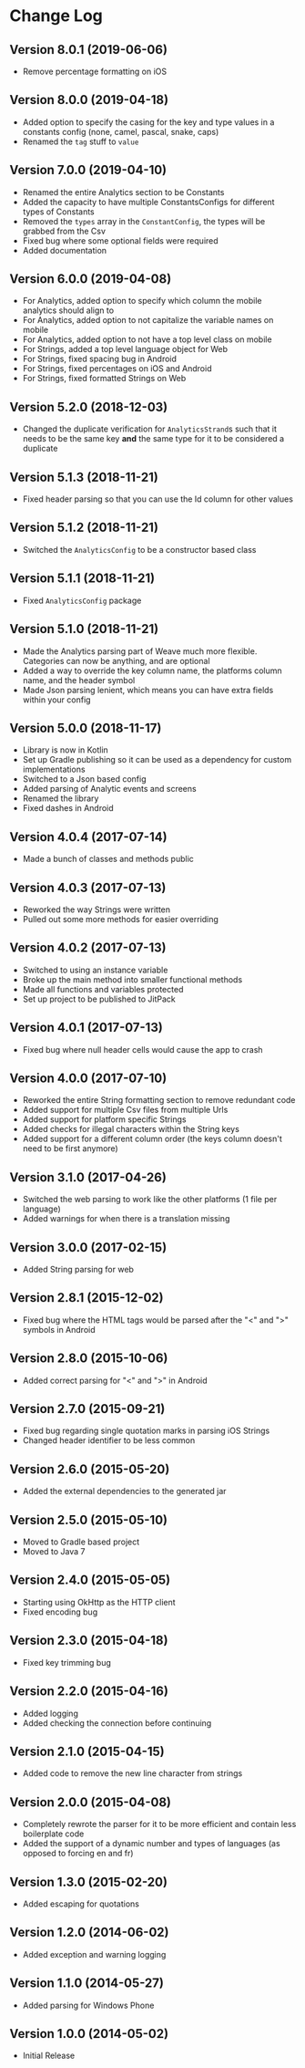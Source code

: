 # Change Log

## Version 8.0.1 (2019-06-06)
-   Remove percentage formatting on iOS

## Version 8.0.0 (2019-04-18)

-   Added option to specify the casing for the key and type values in a constants config (none, camel, pascal, snake, caps)
-   Renamed the `tag` stuff to `value`

## Version 7.0.0 (2019-04-10)

-   Renamed the entire Analytics section to be Constants
-   Added the capacity to have multiple ConstantsConfigs for different types of Constants
-   Removed the `types` array in the `ConstantConfig`, the types will be grabbed from the Csv
-   Fixed bug where some optional fields were required
-   Added documentation

## Version 6.0.0 (2019-04-08)

-   For Analytics, added option to specify which column the mobile analytics should align to
-   For Analytics, added option to not capitalize the variable names on mobile
-   For Analytics, added option to not have a top level class on mobile
-   For Strings, added a top level language object for Web
-   For Strings, fixed spacing bug in Android
-   For Strings, fixed percentages on iOS and Android
-   For Strings, fixed formatted Strings on Web

## Version 5.2.0 (2018-12-03)

-   Changed the duplicate verification for `AnalyticsStrand`s such that it needs to be the same key **and** the same type for it to be considered a duplicate

## Version 5.1.3 (2018-11-21)

-   Fixed header parsing so that you can use the Id column for other values

## Version 5.1.2 (2018-11-21)

-   Switched the `AnalyticsConfig` to be a constructor based class

## Version 5.1.1 (2018-11-21)

-   Fixed `AnalyticsConfig` package

## Version 5.1.0 (2018-11-21)

-   Made the Analytics parsing part of Weave much more flexible. Categories can now be anything, and are optional
-   Added a way to override the key column name, the platforms column name, and the header symbol
-   Made Json parsing lenient, which means you can have extra fields within your config

## Version 5.0.0 (2018-11-17)

-   Library is now in Kotlin
-   Set up Gradle publishing so it can be used as a dependency for custom implementations
-   Switched to a Json based config
-   Added parsing of Analytic events and screens
-   Renamed the library
-   Fixed dashes in Android

## Version 4.0.4 (2017-07-14)

-   Made a bunch of classes and methods public

## Version 4.0.3 (2017-07-13)

-   Reworked the way Strings were written
-   Pulled out some more methods for easier overriding

## Version 4.0.2 (2017-07-13)

-   Switched to using an instance variable
-   Broke up the main method into smaller functional methods
-   Made all functions and variables protected
-   Set up project to be published to JitPack

## Version 4.0.1 (2017-07-13)

-   Fixed bug where null header cells would cause the app to crash

## Version 4.0.0 (2017-07-10)

-   Reworked the entire String formatting section to remove redundant code
-   Added support for multiple Csv files from multiple Urls
-   Added support for platform specific Strings
-   Added checks for illegal characters within the String keys
-   Added support for a different column order (the keys column doesn't need to be first anymore)

## Version 3.1.0 (2017-04-26)

-   Switched the web parsing to work like the other platforms (1 file per language)
-   Added warnings for when there is a translation missing

## Version 3.0.0 (2017-02-15)

-   Added String parsing for web

## Version 2.8.1 (2015-12-02)

-   Fixed bug where the HTML tags would be parsed after the "<" and ">" symbols in Android

## Version 2.8.0 (2015-10-06)

-   Added correct parsing for "<" and ">" in Android

## Version 2.7.0 (2015-09-21)

-   Fixed bug regarding single quotation marks in parsing iOS Strings
-   Changed header identifier to be less common

## Version 2.6.0 (2015-05-20)

-   Added the external dependencies to the generated jar

## Version 2.5.0 (2015-05-10)

-   Moved to Gradle based project
-   Moved to Java 7

## Version 2.4.0 (2015-05-05)

-   Starting using OkHttp as the HTTP client
-   Fixed encoding bug

## Version 2.3.0 (2015-04-18)

-   Fixed key trimming bug

## Version 2.2.0 (2015-04-16)

-   Added logging
-   Added checking the connection before continuing

## Version 2.1.0 (2015-04-15)

-   Added code to remove the new line character from strings

## Version 2.0.0 (2015-04-08)

-   Completely rewrote the parser for it to be more efficient and contain less boilerplate code
-   Added the support of a dynamic number and types of languages (as opposed to forcing en and fr)

## Version 1.3.0 (2015-02-20)

-   Added escaping for quotations

## Version 1.2.0 (2014-06-02)

-   Added exception and warning logging

## Version 1.1.0 (2014-05-27)

-   Added parsing for Windows Phone

## Version 1.0.0 (2014-05-02)

-   Initial Release
